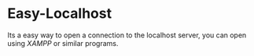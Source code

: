 # Easy-Localhost
Its a easy way to open a connection to the localhost server, you can open using *XAMPP* or similar programs.
